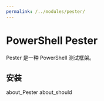 ```yaml
---
permalink: /../modules/pester/
---
```


# PowerShell Pester

Pester 是一种 PowerShell 测试框架。

## 安装

about_Pester
about_should
